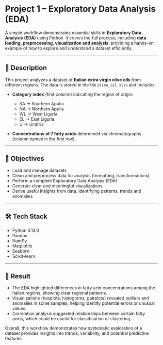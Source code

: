 # Project 1 – Exploratory Data Analysis (EDA)

A simple workflow demonstrates essential skills in **Exploratory Data Analysis (EDA)** using Python. It covers the full process, including **data loading, preprocessing, visualization and analysis**, providing a hands-on example of how to explore and understand a dataset efficiently.

---

## 📝 Description

This project analyzes a dataset of **Italian extra virgin olive oils** from different regions.
The data is stored in the file `olive_oil.xlsx` and includes:

- **Category index** (first column) indicating the region of origin:  
  - SA → Southern Apulia  
  - NA → Northern Apulia  
  - WL → West Liguria  
  - EL → East Liguria 
  - U  → Umbria

- **Concentrations of 7 fatty acids** determined via chromatography (column names in the first row).

---

## 🎯 Objectives

- Load and manage datasets
- Clean and preprocess data for analysis (formatting, transformations)
- Perform a complete Exploratory Data Analysis (EDA)
- Generate clear and meaningful visualizations
- Derive useful insights from data, identifying patterns, trends and anomalies

---

## 🛠️ Tech Stack
- Python 3.13.0
- Pandas
- NumPy
- Matplotlib
- Seaborn
- Scikit-learn

---

## 🚀 Result  

- The EDA highlighted differences in fatty acid concentrations among the Italian regions, showing clear regional patterns.
- Visualizations (boxplots, histograms, pairplots) revealed outliers and anomalies in some samples, helping identify potential errors or unusual values.
- Correlation analysis suggested relationships between certain fatty acids, which could be useful for classification or clustering.

Overall, this workflow demonstrates how systematic exploration of a dataset provides insights into trends, variability, and potential predictive features.
